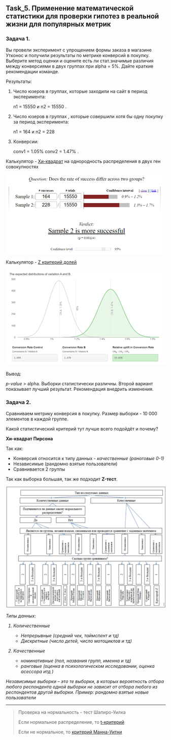 ## Task_5. Применение математической статистики для проверки гипотез в реальной жизни для популярных метрик

### Задача 1.
Вы провели эксперимент c упрощением формы заказа в магазине Утконос и получили результаты по метрике конверсий в покупку.
Выберите метод оценки и оцените есть ли стат.значимые различия между конверсиями в двух группах при alpha = 5%.
Дайте краткие рекомендации команде.

Результаты:
1) Число юзеров в группах, которые заходили на сайт в период эксперимента:<p>
n1 = 15550 и n2 = 15550 .
2) Число юзеров в группах , которые совершили хотя бы одну покупку за период эксперимента:<p>
n1 = 164 и n2 = 228
3) Конверсии:<p>
conv1 = 1.05% conv2 = 1.47% .

Калькулятор - [Хи-квадрат](https://www.evanmiller.org/ab-testing/chi-squared.html) на однородность распределения в двух ген совокупностях

![](./images/test.calc.png)

Калькулятор - [Z критерий долей](https://abtestguide.com/calc/)

![](./images/test.calc.2.png)

Вывод:<p>
_p-value_ > alpha. Выборки статистически различны. Второй вариант показывает лучший результат. Рекомендация внедрить изменения. 


### Задача 2.
Сравниваем метрику конверсия в покупку. Размер выборки - 10 000 элементов в каждой группе.<p>
Какой статистический критерий тут лучше всего подойдёт и почему?

__Хи-квадрат Пирсона__<p>

Так как:
* Конверсия относится к типу данных - *качественные (раноговые 0-1)*
* Независимые (рандомно взятые пользователи)
* Cравнивается 2 группы

Так как выборка большая, так же подходит __Z-тест__.

![](./images/type_data.png)

<i>
Типы данных:

1. Количественные
    
    * Непрерывные (средний чек, таймспент и тд)
    * Дискретные (число детей, число мотоциклов и тд)

2. Качественные

    * номинативные (пол, названия групп, именна и тд)
    * ранговые (оценка в  психологическом исследовании, оценка асессора итд )

Независимые выборки – это те выборки, в которых вероятность отбора любого респондента одной выборки не зависит от отбора любого из респондентов другой выборки.
Пример: рандомно взятые новые пользователи
</i>

___
> Проверка на нормальность - тест Шапиро-Уилка<p> 
Если нормальное распределение, то [t-критерий](https://www.evanmiller.org/ab-testing/t-test.html)<p>
Если не нормальное, то [критерий Манна-Уитни](https://ccb-compute2.cs.uni-saarland.de/wtest/)